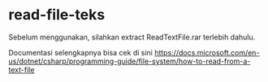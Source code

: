 # read-file-teks
Sebelum menggunakan, silahkan extract ReadTextFile.rar terlebih dahulu.

Documentasi selengkapnya bisa cek di sini https://docs.microsoft.com/en-us/dotnet/csharp/programming-guide/file-system/how-to-read-from-a-text-file
